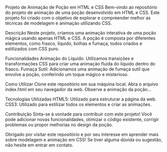 Projeto de Animação de Poção em HTML e CSS
Bem-vindo ao repositório do projeto de animação de uma poção desenvolvido em HTML e CSS. Este projeto foi criado com o objetivo de explorar e compreender melhor as técnicas de modelagem e animação utilizando CSS.

Descrição
Neste projeto, criamos uma animação interativa de uma poção mágica usando apenas HTML e CSS. A poção é composta por diferentes elementos, como frasco, líquido, bolhas e fumaça, todos criados e estilizados com CSS puro.

Funcionalidades
Animação do Líquido: Utilizamos transições e transformações CSS para criar uma animação fluída do líquido dentro do frasco. Fumaça Sutil: Adicionamos uma animação de fumaça sutil que envolve a poção, conferindo um toque mágico e misterioso.

Como Utilizar
Clone este repositório em sua máquina local. Abra o arquivo index.html em seu navegador da web. Observe a animação da poção...

Tecnologias Utilizadas
HTML5: Utilizado para estruturar a página da web. CSS3: Utilizado para estilizar todos os elementos e criar as animações.

Contribuição
Sinta-se à vontade para contribuir com este projeto! Você pode adicionar novas funcionalidades, otimizar o código existente, corrigir problemas ou propor melhorias no design da poção.

Obrigado por visitar este repositório e por seu interesse em aprender mais sobre modelagem e animação em CSS! Se tiver alguma dúvida ou sugestão, não hesite em entrar em contato.
